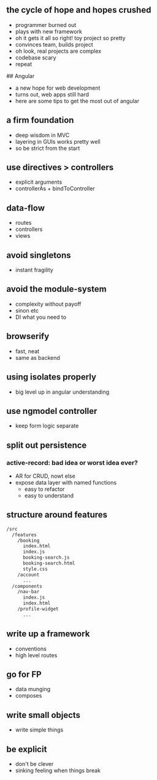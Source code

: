## the cycle of hope and hopes crushed

- programmer burned out
- plays with new framework
- oh it gets it all so right! toy project so pretty
- convinces team, builds project
- oh look, real projects are complex
- codebase scary
- repeat 

## Angular

- a new hope for web development
- turns out, web apps still hard
- here are some tips to get the most out of angular

## a firm foundation

- deep wisdom in MVC
- layering in GUIs works pretty well
- so be strict from the start

## use directives > controllers

- explicit arguments
- controllerAs + bindToController

## data-flow

- routes
- controllers
- views

## avoid singletons

- instant fragility

## avoid the module-system

- complexity without payoff
- sinon etc
- DI what you need to

## browserify

- fast, neat
- same as backend

## using isolates properly

- big level up in angular understanding

## use ngmodel controller

- keep form logic separate

## split out persistence

### active-record: bad idea or worst idea ever?

- AR for CRUD, nowt else
- expose data layer with named functions
  - easy to refactor
  - easy to understand


## structure around features

```sh
/src
  /features
    /booking
      index.html
      index.js
      booking-search.js
      booking-search.html
      style.css
    /account
      ...
  /components
    /nav-bar
      index.js
      index.html
    /profile-widget
      ...
```

## write up a framework

- conventions
- high level routes

## go for FP

- data munging
- composes

## write small objects

- write simple things

## be explicit

- don't be clever
- sinking feeling when things break





